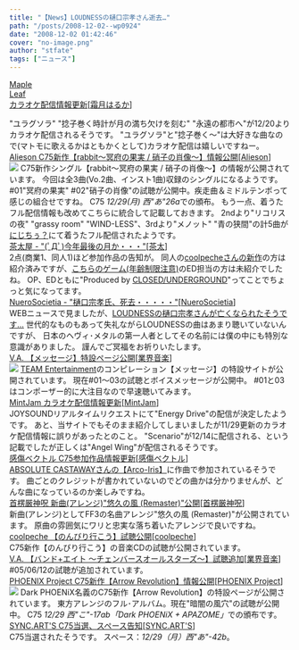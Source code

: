 ```yaml
---
title: "【News】LOUDNESSの樋口宗孝さん逝去…"
path: "/posts/2008-12-02--wp0924"
date: "2008-12-02 01:42:46"
cover: "no-image.png"
author: "stfate"
tags: ["ニュース"]
---
```


<style type="text/css">
<!--
p {white-space: pre-wrap};
-->
</style>

<a class="topics" href="http://shimotsukin.com/" target="_blank">Maple Leaf カラオケ配信情報更新</a><span class="junre">[<a href="http://shimotsukin.com/" target="_blank">霜月はるか</a>]</span>
<div class="news">"ユラグソラ" "捻子巻く時計が月の満ち欠けを刻む" "永遠の都市へ"が12/20よりカラオケ配信されるそうです。
"ユラグソラ"と"捻子巻く～"は大好きな曲なので(マトモに歌えるかはともかくとして)カラオケ配信は嬉しいですねー。</div>
<a class="topics" href="http://www.alieson.net/html/" target="_blank">Alieson C75新作【rabbit～冥府の果実 / 硝子の肖像～】情報公開</a><span class="junre">[<a href="http://www.alieson.net/html/" target="_blank">Alieson</a>]</span>
<div class="news"><a href="http://www.alieson.net/" target="_blank"><img src="http://www.alieson.net/html/rabbit/img/banner_l.jpg"></a>
C75新作シングル【rabbit～冥府の果実 / 硝子の肖像～】の情報が公開されています。
今回は全3曲(Vo.2曲、インスト1曲)収録のシングルになるようです。
#01"冥府の果実" #02"硝子の肖像"の試聴が公開中。疾走曲＆ミドルテンポって感じの組合せですね。
C75 <em>12/29(月) 西"あ"26a</em>での頒布。
もう一点、着うたフル配信情報も改めてこちらに統合して記載しておきます。
2ndより"リコリスの夜" "grassy room" "WIND-LESS"、3rdより"メノット" "青の狭間"の計5曲が<a href="http://2jitiu.jp/pc/" target="_blank">にじちぅ？</a>にて着うたフル配信されたようです。</div>
<a class="topics" href="http://chata.moo.jp/" target="_blank">茶太屋 - "(ﾟДﾟ)今年最後の月か・・・"</a><span class="junre">[<a href="http://chata.moo.jp/" target="_blank">茶太</a>]</span>
<div class="news">2点(商業1、同人1)ほど参加作品の告知が。
同人の<a href="http://park17.wakwak.com/~one/coolpeche/nonbiri/" target="_blank">coolpecheさんの新作</a>の方は紹介済みですが、<a href="http://www.fountainhead-game.com/" target="_blank">こちらのゲーム(年齢制限注意)</a>のED担当の方は未紹介でしたね。
OP、EDともに"Produced by <a href="http://www.rekka.jp/" target="_blank">CLOSED/UNDERGROUND</a>"ってことでちょっと気になってます。</div>
<a class="topics" href="http://nuerosocietia.com/" target="_blank">NueroSocietia - "樋口宗孝氏、死去・・・・・"</a><span class="junre">[<a href="http://nuerosocietia.com/" target="_blank">NueroSocietia</a>]</span>
<div class="news">WEBニュースで見ましたが、<a href="http://www.cdjournal.com/main/news/news.php?nno=21624" target="_blank">LOUDNESSの樋口宗孝さんが亡くなられたそうです…</a>
世代的なものもあって失礼ながらLOUDNESSの曲はあまり聴いていないんですが、
日本のヘヴィ･メタルの第一人者としてその名前には僕の中にも特別な意識がありました。
謹んでご冥福をお祈りいたします。</div>
<a class="topics" href="http://www.team-e.co.jp/sp/message/" target="_blank">V.A. 【メッセージ】特設ページ公開</a><span class="junre">[<a href="" target="_blank">業界音楽</a>]</span>
<div class="news"><a href="http://www.team-e.co.jp/sp/message/" target="_blank"><img src="http://stfate.net/img/L.jpg" class="image" /></a>
<a href="http://www.team-e.co.jp/" target="_blank">TEAM Entertainment</a>のコンピレーション【メッセージ】の特設サイトが公開されています。
現在#01～03の試聴とボイスメッセージが公開中。
#01と03はコンポーザー的に大注目なので早速聴いてみます。</div>
<a class="topics" href="http://www.mintjam.net/mj/index.html" target="_blank">MintJam カラオケ配信情報更新</a><span class="junre">[<a href="http://www.mintjam.net/mj/index.html" target="_blank">MintJam</a>]</span>
<div class="news">JOYSOUNDリアルタイムリクエストにて"Energy Drive"の配信が決定したようです。
あと、当サイトでもそのまま紹介してしまいましたが11/29更新のカラオケ配信情報に誤りがあったとのこと。
"Scenario"が12/14に配信される、という記載でしたが正しくは"Angel Wing"が配信されるそうです。</div>
<a class="topics" href="http://www.lindwurm.info/sv/" target="_blank">感傷ベクトル C75参加作品情報更新</a><span class="junre">[<a href="http://www.lindwurm.info/sv/" target="_blank">感傷ベクトル</a>]</span>
<div class="news"><a href="http://shule-aroon.sakura.ne.jp/arco-iris/" target="_blank">ABSOLUTE CASTAWAYさんの【Arco-Iris】</a>に作曲で参加されているそうです。
曲ごとのクレジットが書かれていないのでどの曲かは分かりませんが、どんな曲になっているのか楽しみですね。</div>
<a class="topics" href="http://www.human-bbq.com/" target="_blank">首楞厳神呪 新曲(アレンジ)"悠久の風 (Remaster)"公開</a><span class="junre">[<a href="http://www.human-bbq.com/" target="_blank">首楞厳神呪</a>]</span>
<div class="news">新曲(アレンジ)としてFF3の名曲アレンジ"悠久の風 (Remaster)"が公開されています。
原曲の雰囲気にワリと忠実な落ち着いたアレンジで良いですね。</div>
<a class="topics" href="http://park17.wakwak.com/~one/coolpeche/nonbiri/" target="_blank">coolpeche 【のんびり行こう】試聴公開</a><span class="junre">[<a href="http://park17.wakwak.com/~one/coolpeche/" target="_blank">coolpeche</a>]</span>
<div class="news">C75新作【のんびり行こう】の音楽CDの試聴が公開されています。</div>
<a class="topics" href="http://www.chambers.co.jp/new.html" target="_blank">V.A. 【バンド+エイト ～チェンバースオールスターズ～】試聴追加</a><span class="junre">[<a href="" target="_blank">業界音楽</a>]</span>
<div class="news">#05/06/12の試聴が追加されています。</div>
<a class="topics" href="http://www.p-pr.info/c75/ar3/" target="_blank">PHOENIX Project C75新作【Arrow Revolution】情報公開</a><span class="junre">[<a href="http://www.p-pr.info/" target="_blank">PHOENIX Project</a>]</span>
<div class="news"><a href="http://www.p-pr.info/c75/ar3/" target="_blank"><img src="http://www.p-pr.info/c75/ar3/bn468.png"></a>
Dark PHOENiX名義のC75新作【Arrow Revolution】の特設ページが公開されています。
東方アレンジのフル･アルバム。現在"暗闇の風穴"の試聴が公開中。
C75 <em>12/29 西"こ"-17ab「Dark PHOENiX + APAZOME」</em>での頒布です。</div>
<a class="topics" href="http://syncarts.jp/" target="_blank">SYNC.ART'S C75当選、スペース告知</a><span class="junre">[<a href="http://syncarts.jp/" target="_blank">SYNC.ART'S</a>]</span>
<div class="news">C75当選されたそうです。
スペース：<em>12/29（月）西"あ"-42b</em>。</div>
